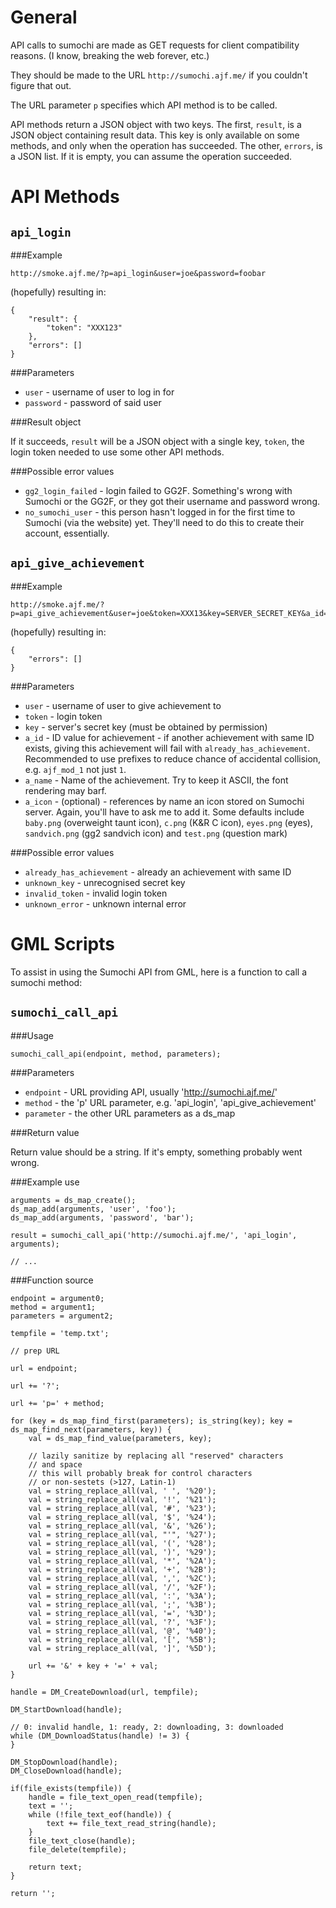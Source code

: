 General
======

API calls to sumochi are made as GET requests for client compatibility reasons. (I know, breaking the web forever, etc.)

They should be made to the URL `http://sumochi.ajf.me/` if you couldn't figure that out.

The URL parameter `p` specifies which API method is to be called.

API methods return a JSON object with two keys. The first, `result`, is a JSON object containing result data. This key is only available on some methods, and only when the operation has succeeded. The other, `errors`, is a JSON list. If it is empty, you can assume the operation succeeded.

API Methods
===========

`api_login`
-----------

###Example

    http://smoke.ajf.me/?p=api_login&user=joe&password=foobar

(hopefully) resulting in:

    {
        "result": {
            "token": "XXX123"
        },
        "errors": []
    }

###Parameters

* `user` - username of user to log in for
* `password` - password of said user

###Result object

If it succeeds, `result` will be a JSON object with a single key, `token`, the login token needed to use some other API methods.

###Possible error values

* `gg2_login_failed` - login failed to GG2F. Something's wrong with Sumochi or the GG2F, or they got their username and password wrong.
* `no_sumochi_user` - this person hasn't logged in for the first time to Sumochi (via the website) yet. They'll need to do this to create their account, essentially.


`api_give_achievement`
----------------------

###Example

    http://smoke.ajf.me/?p=api_give_achievement&user=joe&token=XXX13&key=SERVER_SECRET_KEY&a_id=joesmod_1&a_name=hello,%20world&a_icon=c.png

(hopefully) resulting in:

    {
        "errors": []
    }

###Parameters

* `user` - username of user to give achievement to
* `token` - login token
* `key` - server's secret key (must be obtained by permission)
* `a_id` - ID value for achievement - if another achievement with same ID exists, giving this achievement will fail with `already_has_achievement`. Recommended to use prefixes to reduce chance of accidental collision, e.g. `ajf_mod_1` not just `1`.
* `a_name` - Name of the achievement. Try to keep it ASCII, the font rendering may barf.
* `a_icon` - (optional) - references by name an icon stored on Sumochi server. Again, you'll have to ask me to add it. Some defaults include `baby.png` (overweight taunt icon), `c.png` (K&R C icon), `eyes.png` (eyes), `sandvich.png` (gg2 sandvich icon) and `test.png` (question mark)

###Possible error values

* `already_has_achievement` - already an achievement with same ID
* `unknown_key` - unrecognised secret key
* `invalid_token` - invalid login token
* `unknown_error` - unknown internal error

GML Scripts
===========

To assist in using the Sumochi API from GML, here is a function to call a sumochi method:

`sumochi_call_api`
------------------

###Usage

    sumochi_call_api(endpoint, method, parameters);

###Parameters

* `endpoint` - URL providing API, usually 'http://sumochi.ajf.me/'
* `method` - the 'p' URL parameter, e.g. 'api_login', 'api_give_achievement'
* `parameter` - the other URL parameters as a ds_map

###Return value

Return value should be a string. If it's empty, something probably went wrong.

###Example use

    arguments = ds_map_create();
    ds_map_add(arguments, 'user', 'foo');
    ds_map_add(arguments, 'password', 'bar');
    
    result = sumochi_call_api('http://sumochi.ajf.me/', 'api_login', arguments);
    
    // ...

###Function source

    endpoint = argument0;
    method = argument1;
    parameters = argument2;
    
    tempfile = 'temp.txt';
    
    // prep URL
    
    url = endpoint;
    
    url += '?';
    
    url += 'p=' + method;
    
    for (key = ds_map_find_first(parameters); is_string(key); key = ds_map_find_next(parameters, key)) {
        val = ds_map_find_value(parameters, key);
        
        // lazily sanitize by replacing all "reserved" characters
        // and space
        // this will probably break for control characters
        // or non-sestets (>127, Latin-1)
        val = string_replace_all(val, ' ', '%20');
        val = string_replace_all(val, '!', '%21');
        val = string_replace_all(val, '#', '%23');
        val = string_replace_all(val, '$', '%24');
        val = string_replace_all(val, '&', '%26');
        val = string_replace_all(val, "'", '%27');
        val = string_replace_all(val, '(', '%28');
        val = string_replace_all(val, ')', '%29');
        val = string_replace_all(val, '*', '%2A');
        val = string_replace_all(val, '+', '%2B');
        val = string_replace_all(val, ',', '%2C');
        val = string_replace_all(val, '/', '%2F');
        val = string_replace_all(val, ':', '%3A');
        val = string_replace_all(val, ';', '%3B');
        val = string_replace_all(val, '=', '%3D');
        val = string_replace_all(val, '?', '%3F');
        val = string_replace_all(val, '@', '%40');
        val = string_replace_all(val, '[', '%5B');
        val = string_replace_all(val, ']', '%5D');
        
        url += '&' + key + '=' + val;
    }

    handle = DM_CreateDownload(url, tempfile);

    DM_StartDownload(handle);

    // 0: invalid handle, 1: ready, 2: downloading, 3: downloaded
    while (DM_DownloadStatus(handle) != 3) {
    }

    DM_StopDownload(handle);
    DM_CloseDownload(handle);

    if(file_exists(tempfile)) {
        handle = file_text_open_read(tempfile);
        text = '';
        while (!file_text_eof(handle)) {
            text += file_text_read_string(handle);
        }
        file_text_close(handle);
        file_delete(tempfile);
        
        return text;
    }
    
    return '';

